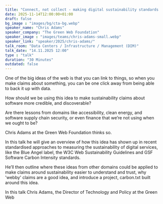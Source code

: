 ```yaml
---
title: "Connect, not collect - making digital sustainability standards discoverable with carbon.txt 🇬🇧"
date: 2025-11-14T12:00:00+01:00
draft: false
bg_image : "images/bg/cta-bg.webp"
speaker_name: "Chris Adams"
speaker_company: "The Green Web Foundation"
speaker_image : "images/teams/chris-adams-small.webp"
speaker_link: "speaker/2025/chris-adams/"
talk_room: "Data Centers / Infrastructure / Management (DIM)"
talk_date: "14.11.2025 12:00"
type : "talk"
duration: "30 Minutes"
outdated: false
---
```


One of the big ideas of the web is that you can link to things, so when you make claims about something, you can be one click away from being able to back it up with data.

How should we be using this idea to make sustainability claims about software more credible, and discoverable?

Are there lessons from domains like accessibility, clean energy, and software supply chain security, or even finance that we’re not using when we ought to be?

Chris Adams at the Green Web Foundation thinks so.

In this talk he will give an overview of how this idea has shown up in recent standardised approaches to measuring the sustainability of digital services, like the Blue Angel label, the W3C Web Sustainability Guidelines and GSF Software Carbon Intensity standards.

He’ll then outline where these ideas from other domains could be applied to make claims around sustainability easier to understand and trust, why 'webby' claims are a good idea, and introduce a project, carbon.txt built around this idea.

In this talk Chris Adams, the Director of Technology and Policy at the Green Web
